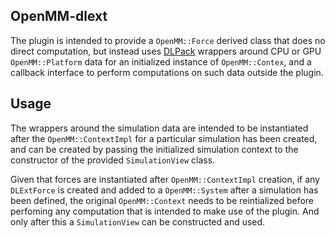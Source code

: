 OpenMM-dlext
------------

The plugin is intended to provide a `OpenMM::Force` derived class that does no direct
computation, but instead uses [DLPack](https://github.com/dmlc/dlpack) wrappers around CPU
or GPU `OpenMM::Platform` data for an initialized instance of `OpenMM::Contex`, and a
callback interface to perform computations on such data outside the plugin.

## Usage

The wrappers around the simulation data are intended to be instantiated after the
`OpenMM::ContextImpl` for a particular simulation has been created, and can be created by
passing the initialized simulation context to the constructor of the provided
`SimulationView` class.

Given that forces are instantiated after `OpenMM::ContextImpl` creation, if any
`DLExtForce` is created and added to a `OpenMM::System` after a simulation has been
defined, the original `OpenMM::Context` needs to be reintialized before perfoming any
computation that is intended to make use of the plugin. And only after this a
`SimulationView` can be constructed and used.
